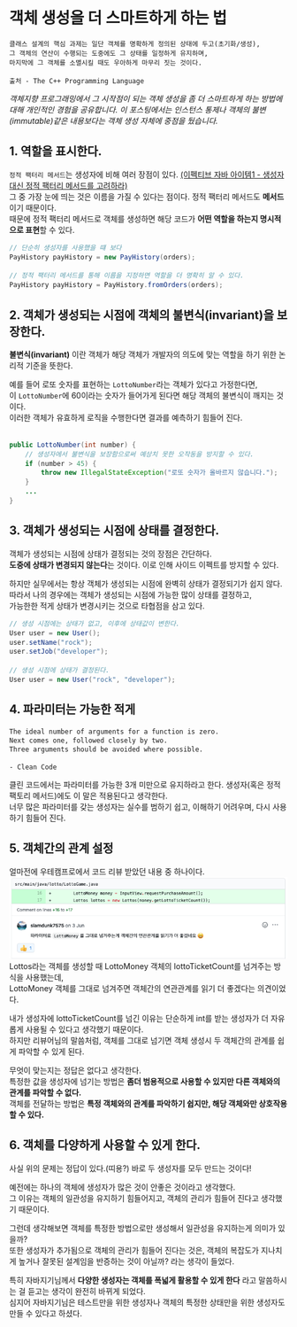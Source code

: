 # 객체 생성을 더 스마트하게 하는 법

```
클래스 설계의 핵심 과제는 일단 객체를 명확하게 정의된 상태에 두고(초기화/생성),
그 객체의 연산이 수행되는 도중에도 그 상태를 일정하게 유지하며, 
마지막에 그 객체를 소멸시킬 때도 우아하게 마무리 짓는 것이다.

출처 - The C++ Programming Language
```
*객체지향 프로그래밍에서 그 시작점이 되는 객체 생성을 좀 더 스마트하게 하는 방법에 대해 개인적인 경험을 공유합니다. 
이 포스팅에서는 인스턴스 통제나 객체의 불변(immutable)같은 내용보다는 객체 생성 자체에 중점을 뒀습니다.*

## 1. 역할을 표시한다.

`정적 팩터리 메서드`는 생성자에 비해 여러 장점이 있다. 
[(이펙티브 자바 아이템1 - 생성자 대신 정적 팩터리 메서드를 고려하라)](https://github.com/Meet-Coder-Study/book-effective-java/blob/main/2%EC%9E%A5/1_%EC%83%9D%EC%84%B1%EC%9E%90_%EB%8C%80%EC%8B%A0_%EC%A0%95%EC%A0%81%20%ED%8C%A9%ED%84%B0%EB%A6%AC_%EB%A9%94%EC%84%9C%EB%93%9C%EB%A5%BC_%EA%B3%A0%EB%A0%A4%ED%95%98%EB%9D%BC_%EC%B5%9C%EB%9D%BD%EC%A4%80.md)  
그 중 가장 눈에 띄는 것은 이름을 가질 수 있다는 점이다.
정적 팩터리 메서드도 **메서드**이기 때문이다.  
때문에 정적 팩터리 메서드로 객체를 생성하면 해당 코드가 **어떤 역할을 하는지 명시적으로 표현**할 수 있다.

```java
// 단순히 생성자를 사용했을 떄 보다
PayHistory payHistory = new PayHistory(orders);

// 정적 팩터리 메서드를 통해 이름을 지정하면 역할을 더 명확히 알 수 있다.
PayHistory payHistory = PayHistory.fromOrders(orders);
```

## 2. 객체가 생성되는 시점에 객체의 불변식(invariant)을 보장한다.

**불변식(invariant)** 이란 객체가 해당 객체가 개발자의 의도에 맞는 역할을 하기 위한 논리적 기준을 뜻한다.  

예를 들어 로또 숫자를 표현하는 `LottoNumber`라는 객체가 있다고 가정한다면,  
이 `LottoNumber`에 60이라는 숫자가 들어가게 된다면 해당 객체의 불변식이 깨지는 것이다.  
이러한 객체가 유효하게 로직을 수행한다면 결과를 예측하기 힘들어 진다.
```java

public LottoNumber(int number) {
    // 생성자에서 불변식을 보장함으로써 예상치 못한 오작동을 방지할 수 있다.
    if (number > 45) {
        throw new IllegalStateException("로또 숫자가 올바르지 않습니다.");
    }
    ...
}
```

## 3. 객체가 생성되는 시점에 상태를 결정한다.

객체가 생성되는 시점에 상태가 결정되는 것의 장점은 간단하다.  
**도중에 상태가 변경되지 않는다**는 것이다. 이로 인해 사이드 이펙트를 방지할 수 있다.  

하지만 실무에서는 항상 객체가 생성되는 시점에 완벽히 상태가 결정되기가 쉽지 않다.  
따라서 나의 경우에는 객체가 생성되는 시점에 가능한 많이 상태를 결정하고,  
가능한한 적게 상태가 변경시키는 것으로 타협점을 삼고 있다.

```java
// 생성 시점에는 상태가 없고, 이후에 상태값이 변한다.
User user = new User();
user.setName("rock");
user.setJob("developer");

// 생성 시점에 상태가 결정된다.
User user = new User("rock", "developer");
```

## 4. 파라미터는 가능한 적게

```
The ideal number of arguments for a function is zero.
Next comes one, followed closely by two.
Three arguments should be avoided where possible.

- Clean Code
```
클린 코드에서는 파라미터를 가능한 3개 미만으로 유지하라고 한다. 생성자(혹은 정적 팩토리 메서드)에도 이 말은 적용된다고 생각한다.  
너무 많은 파라미터를 갖는 생성자는 실수를 범하기 쉽고, 이해하기 어려우며, 다시 사용하기 힘들어 진다.

## 5. 객체간의 관계 설정

얼마전에 우테캠프로에서 코드 리뷰 받았던 내용 중 하나이다.  
![](./images/createInstance1.png)  
Lottos라는 객체를 생성할 때 LottoMoney 객체의 lottoTicketCount를 넘겨주는 방식을 사용했는데,  
LottoMoney 객체를 그대로 넘겨주면 객체간의 연관관계를 읽기 더 좋겠다는 의견이었다.

내가 생성자에 lottoTicketCount를 넘긴 이유는 단순하게 int를 받는 생성자가 더 자유롭게 사용될 수 있다고 생각했기 때문이다.  
하지만 리뷰어님의 말씀처럼, 객체를 그대로 넘기면 객체 생성시 두 객체간의 관계를 쉽게 파악할 수 있게 된다.

무엇이 맞는지는 정답은 없다고 생각한다.  
특정한 값을 생성자에 넘기는 방법은 **좀더 범용적으로 사용할 수 있지만 다른 객체와의 관계를 파악할 수 없다.**  
객체를 전달하는 방법은 **특정 객체와의 관계를 파악하기 쉽지만, 해당 객체와만 상호작용할 수 있다.**

## 6. 객체를 다양하게 사용할 수 있게 한다.

사실 위의 문제는 정답이 있다.(띠용?) 바로 두 생성자를 모두 만드는 것이다!  

예전에는 하나의 객체에 생성자가 많은 것이 안좋은 것이라고 생각했다.  
그 이유는 객체의 일관성을 유지하기 힘들어지고, 객체의 관리가 힘들어 진다고 생각했기 때문이다.  

그런데 생각해보면 객체를 특정한 방법으로만 생성해서 일관성을 유지하는게 의미가 있을까?  
또한 생성자가 추가됨으로 객체의 관리가 힘들어 진다는 것은, 객체의 복잡도가 지나치게 높거나 잘못된 설계임을 반증하는 것이 아닐까?
라는 생각이 들었다.

특히 자바지기님께서 **다양한 생성자는 객체를 폭넓게 활용할 수 있게 한다** 라고 말씀하시는 걸 듣고는 생각이 완전히 바뀌게 되었다.  
심지어 자바지기님은 테스트만을 위한 생성자나 객체의 특정한 상태만을 위한 생성자도 만들 수 있다고 하셨다.
